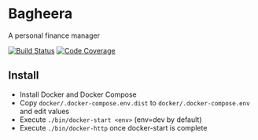 # Bagheera
A personal finance manager

[![Build Status](https://travis-ci.org/krevindiou/bagheera.svg?branch=master)](https://travis-ci.org/krevindiou/bagheera)
[![Code Coverage](https://codecov.io/gh/krevindiou/bagheera/branch/master/graph/badge.svg)](https://codecov.io/gh/krevindiou/bagheera)

## Install
- Install Docker and Docker Compose
- Copy `docker/.docker-compose.env.dist` to `docker/.docker-compose.env` and edit values
- Execute `./bin/docker-start <env>` (env=dev by default)
- Execute `./bin/docker-http` once docker-start is complete
